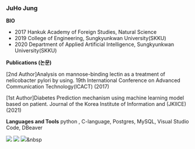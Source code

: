 ### JuHo Jung

**BIO**

- 2017 Hankuk Academy of Foreign Studies, Natural Science
- 2019 College of Engineering, Sungkyunkwan University(SKKU)
- 2020 Department of Applied Artificial Intelligence, Sungkyunkwan University(SKKU)

**Publications (논문)**


[2nd Author]Analysis on mannose-binding lectin as a treatment of nelicobacter pylori by using. 19th International Conference on Advanced Communication Technology(ICACT) (2017)

[1st Author]Diabetes Prediction mechanism using machine learning model based on patient. Journal of the Korea Institute of Information and (JKIICE) (2021)

**Languages and Tools**
python , C-language, Postgres, MySQL, Visual Studio Code, DBeaver

<img src="https://img.shields.io/badge/Python-3766AB?style=flat-square&logo=Python&logoColor=white"/></a>
<img src="https://img.shields.io/badge/C-#A8B9CC?style=flat-square&logo=C&logoColor=white"/></a>
<img src="https://img.shields.io/badge/MySQL-yellow?style=flat-square&logo=MySQL&logoColor=white"/></a>&nbsp 















<!--
**JuHo-Jung/JuHo-Jung** is a ✨ _special_ ✨ repository because its `README.md` (this file) appears on your GitHub profile.

Here are some ideas to get you started:

- 🔭 I’m currently working on ...
- 🌱 I’m currently learning ...
- 👯 I’m looking to collaborate on ...
- 🤔 I’m looking for help with ...
- 💬 Ask me about ...
- 📫 How to reach me: ...
- 😄 Pronouns: ...
- ⚡ Fun fact: ...
-->
